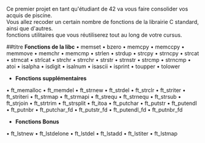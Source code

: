 Ce premier projet en tant qu'étudiant de 42 va vous faire consolider vos acquis de piscine.               
Vous allez recoder un certain nombre de fonctions de la librairie C standard, ainsi que d'autres.        
fonctions utilitaires que vous réutiliserez tout au long de votre cursus.                                

##titre __Fonctions de la libc__
• memset
• bzero
• memcpy
• memccpy
• memmove
• memchr
• memcmp
• strlen
• strdup
• strcpy
• strncpy
• strcat
• strncat
• strlcat
• strchr
• strrchr
• strstr
• strnstr
• strcmp
• strncmp
• atoi
• isalpha
• isdigit
• isalnum
• isascii
• isprint
• toupper
• tolower

 - __Fonctions supplémentaires__
 
 • ft_memalloc
 • ft_memdel
 • ft_strnew
 • ft_strdel
 • ft_strclr
 • ft_striter
 • ft_striteri
 • ft_strmap
 • ft_strmapi
 • ft_strequ
 • ft_strnequ
 • ft_strsub
 • ft_strjoin
 • ft_strtrim
 • ft_strsplit
 • ft_itoa
 • ft_putchar
 • ft_putstr
 • ft_putendl
 • ft_putnbr
 • ft_putchar_fd
 • ft_putstr_fd
 • ft_putendl_fd
 • ft_putnbr_fd
 
 - __Fonctions Bonus__
 
 • ft_lstnew
 • ft_lstdelone
 • ft_lstdel
 • ft_lstadd
 • ft_lstiter
 • ft_lstmap
